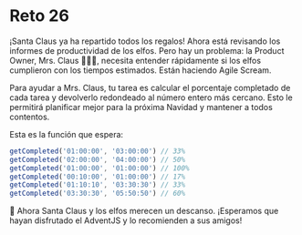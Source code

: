 # Reto 26

¡Santa Claus ya ha repartido todos los regalos! Ahora está revisando los informes de productividad de los elfos. Pero hay un problema: la Product Owner, Mrs. Claus 🧑‍🎄✨, necesita entender rápidamente si los elfos cumplieron con los tiempos estimados. Están haciendo Agile Scream.

Para ayudar a Mrs. Claus, tu tarea es calcular el porcentaje completado de cada tarea y devolverlo redondeado al número entero más cercano. Esto le permitirá planificar mejor para la próxima Navidad y mantener a todos contentos.

Esta es la función que espera:

```ts
getCompleted('01:00:00', '03:00:00') // 33%
getCompleted('02:00:00', '04:00:00') // 50%
getCompleted('01:00:00', '01:00:00') // 100%
getCompleted('00:10:00', '01:00:00') // 17%
getCompleted('01:10:10', '03:30:30') // 33%
getCompleted('03:30:30', '05:50:50') // 60%
```

🎁 Ahora Santa Claus y los elfos merecen un descanso. ¡Esperamos que hayan disfrutado el AdventJS y lo recomienden a sus amigos!